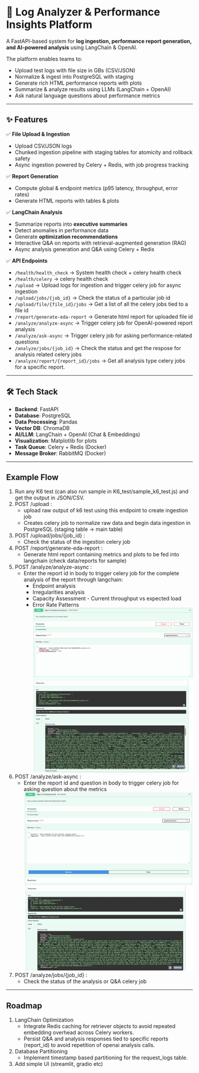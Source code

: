 # 🚀 Log Analyzer & Performance Insights Platform  

A FastAPI-based system for **log ingestion, performance report generation, and AI-powered analysis** using LangChain & OpenAI.  

The platform enables teams to:  
- Upload test logs with file size in GBs (CSV/JSON)  
- Normalize & ingest into PostgreSQL with staging  
- Generate rich HTML performance reports with plots  
- Summarize & analyze results using LLMs (LangChain + OpenAI)  
- Ask natural language questions about performance metrics  

---

## ✨ Features  

✅ **File Upload & Ingestion**  
- Upload CSV/JSON logs
- Chunked ingestion pipeline with staging tables for atomicity and rollback safety
- Async ingestion powered by Celery + Redis, with job progress tracking 

✅ **Report Generation**  
- Compute global & endpoint metrics (p95 latency, throughput, error rates)
- Generate HTML reports with tables & plots  

✅ **LangChain Analysis**  
- Summarize reports into **executive summaries**  
- Detect anomalies in performance data  
- Generate **optimization recommendations**  
- Interactive Q&A on reports with retrieval-augmented generation (RAG)
- Async analysis generation and Q&A using Celery + Redis  

✅ **API Endpoints**  
- `/health/health_check` → System health check + celery health check
- `/health/celery` → celery health check
- `/upload` → Upload logs for ingestion and trigger celery job for async ingestion
- `/upload/jobs/{job_id}` → Check the status of a particular job id
- `/upload/file/{file_id}/jobs` → Get a list of all the celery jobs tied to a file id
- `/report/generate-eda-report` → Generate html report for uploaded file id  
- `/analyze/analyze-async` → Trigger celery job for OpenAI-powered report analysis
- `/analyze/ask-async` → Trigger celery job for asking performance-related questions 
- `/analyze/jobs/{job_id}` → Check the status and get the respose for analysis related celery jobs
- `/analyze/report/{report_id}/jobs` → Get all analysis type celery jobs for a specific report.

---

## 🛠️ Tech Stack  

- **Backend**: FastAPI  
- **Database**: PostgreSQL 
- **Data Processing**: Pandas  
- **Vector DB**: ChromaDB  
- **AI/LLM**: LangChain + OpenAI (Chat & Embeddings)  
- **Visualization**: Matplotlib for plots
- **Task Queue**: Celery + Redis (Docker)
- **Message Broker**: RabbitMQ (Docker) 

---

## Example Flow

1. Run any K6 test (can also run sample in K6_test/sample_k6_test.js) and get the output in JSON/CSV.
2. POST /upload :
    - upload raw output of k6 test using this endpoint to create ingestion job
    - Creates celery job to normalize raw data and begin data ingestion in PostgreSQL (staging table -> main table)
3. POST /upload/jobs/{job_id} :
    - Check the status of the ingestion celery job
4. POST /report/generate-eda-report :
    - Generate html report containing metrics and plots to be fed into langchain (check data/reports for sample)
5. POST /analyze/analyze-async :
    - Enter the report id in body to trigger celery job for the complete analysis of the report through langchain:
        - Endpoint analysis
        - Irregularities analysis
        - Capacity Assessment - Current throughput vs expected load
        - Error Rate Patterns
    ![Upload Example](sample_api_screenshots/full_analysis.jpg)
    ![Upload Example](sample_api_screenshots/full_analysis_response.jpg)
6. POST /analyze/ask-async :
    - Enter the report id and question in body to trigger celery job for asking question about the metrics
    ![Upload Example](sample_api_screenshots/qa_question.jpg)
    ![Upload Example](sample_api_screenshots/qa_response.jpg)
7. POST /analyze/jobs/{job_id} :
    - Check the status of the analysis or Q&A celery job


---

## Roadmap

1. LangChain Optimization
    - Integrate Redis caching for retriever objects to avoid repeated embedding overhead across Celery workers.
    - Persist Q&A and analysis responses tied to specific reports (report_id) to avoid repetition of openai analysis calls.
2. Database Partitioning
    - Implement timestamp based partitioning for the request_logs table.
3. Add simple UI (streamlit, gradio etc)
